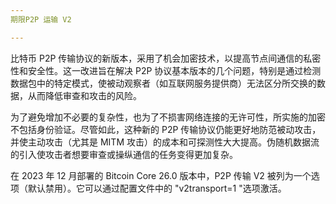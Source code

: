 ```yaml
---
期限P2P 运输 V2

---
```

比特币 P2P 传输协议的新版本，采用了机会加密技术，以提高节点间通信的私密性和安全性。这一改进旨在解决 P2P 协议基本版本的几个问题，特别是通过检测数据包中的特定模式，使被动观察者（如互联网服务提供商）无法区分所交换的数据，从而降低审查和攻击的风险。

为了避免增加不必要的复杂性，也为了不损害网络连接的无许可性，所实施的加密不包括身份验证。尽管如此，这种新的 P2P 传输协议仍能更好地防范被动攻击，并使主动攻击（尤其是 MITM 攻击）的成本和可探测性大大提高。伪随机数据流的引入使攻击者想要审查或操纵通信的任务变得更加复杂。

在 2023 年 12 月部署的 Bitcoin Core 26.0 版本中，P2P 传输 V2 被列为一个选项（默认禁用）。它可以通过配置文件中的 "v2transport=1 "选项激活。